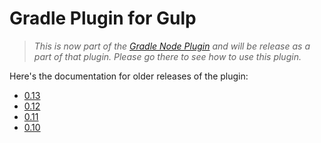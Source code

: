 Gradle Plugin for Gulp
=======================

> *This is now part of the [Gradle Node Plugin](https://github.com/srs/gradle-node-plugin)
and will be release as a part of that plugin. Please go there to see how to use this plugin.*

Here's the documentation for older releases of the plugin:

* [0.13](https://github.com/srs/gradle-gulp-plugin/blob/v0.13/README.md)
* [0.12](https://github.com/srs/gradle-gulp-plugin/blob/v0.12/README.md)
* [0.11](https://github.com/srs/gradle-gulp-plugin/blob/v0.11/README.md)
* [0.10](https://github.com/srs/gradle-gulp-plugin/blob/v0.10/README.md)

